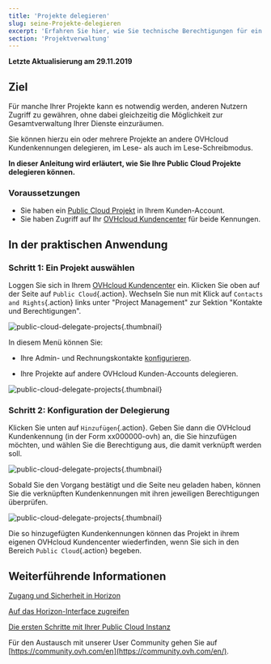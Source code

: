 ```yaml
---
title: 'Projekte delegieren'
slug: seine-Projekte-delegieren
excerpt: 'Erfahren Sie hier, wie Sie technische Berechtigungen für ein Public Cloud Projekt vergeben'
section: 'Projektverwaltung'
---
```


**Letzte Aktualisierung am 29.11.2019**
 
## Ziel

Für manche Ihrer Projekte kann es notwendig werden, anderen Nutzern Zugriff zu gewähren, ohne dabei gleichzeitig die Möglichkeit zur Gesamtverwaltung Ihrer Dienste einzuräumen.

Sie können hierzu ein oder mehrere Projekte an andere OVHcloud Kundenkennungen delegieren, im Lese- als auch im Lese-Schreibmodus.

**In dieser Anleitung wird erläutert, wie Sie Ihre Public Cloud Projekte delegieren können.**


### Voraussetzungen

- Sie haben ein [Public Cloud Projekt](https://www.ovhcloud.com/de/public-cloud) in Ihrem Kunden-Account.
- Sie haben Zugriff auf Ihr [OVHcloud Kundencenter](https://www.ovh.com/auth/?action=gotomanager&from=https://www.ovh.de/&ovhSubsidiary=de) für beide Kennungen.


## In der praktischen Anwendung 

### Schritt 1: Ein Projekt auswählen

Loggen Sie sich in Ihrem [OVHcloud Kundencenter](https://www.ovh.com/auth/?action=gotomanager&from=https://www.ovh.de/&ovhSubsidiary=de) ein. Klicken Sie oben auf der Seite auf `Public Cloud`{.action}. Wechseln Sie nun mit Klick auf `Contacts and Rights`{.action} links unter "Project Management" zur Sektion "Kontakte und Berechtigungen".

![public-cloud-delegate-projects](images/pcidelegateprojects1.png){.thumbnail}

In diesem Menü können Sie:

- Ihre Admin- und Rechnungskontakte [konfigurieren](https://docs.ovh.com/de/public-cloud/die_kontakte_eines_projekts_andern).

- Ihre Projekte auf andere OVHcloud Kunden-Accounts delegieren.


![public-cloud-delegate-projects](images/pcidelegateprojects2.png){.thumbnail}

### Schritt 2: Konfiguration der Delegierung

Klicken Sie unten auf `Hinzufügen`{.action}. Geben Sie dann die OVHcloud Kundenkennung (in der Form xx000000-ovh) an, die Sie hinzufügen möchten, und wählen Sie die Berechtigung aus, die damit verknüpft werden soll.

![public-cloud-delegate-projects](images/pcidelegateprojects3.png){.thumbnail}

Sobald Sie den Vorgang bestätigt und die Seite neu geladen haben, können Sie die verknüpften Kundenkennungen mit ihren jeweiligen Berechtigungen überprüfen.

![public-cloud-delegate-projects](images/pcidelegateprojects4.png){.thumbnail}

Die so hinzugefügten Kundenkennungen können das Projekt in ihrem eigenen OVHcloud Kundencenter wiederfinden, wenn Sie sich in den Bereich `Public Cloud`{.action} begeben.

## Weiterführende Informationen

[Zugang und Sicherheit in Horizon](https://docs.ovh.com/de/public-cloud/zugriff_und_sicherheit_in_horizon/)

[Auf das Horizon-Interface zugreifen](https://docs.ovh.com/de/public-cloud/erstellung_eines_zugangs_zu_horizon/)

[Die ersten Schritte mit Ihrer Public Cloud Instanz](https://docs.ovh.com/de/public-cloud/die_ersten_schritte_mit_ihrer_public_cloud_instanz/)

Für den Austausch mit unserer User Community gehen Sie auf [https://community.ovh.com/en](https://community.ovh.com/en/).

